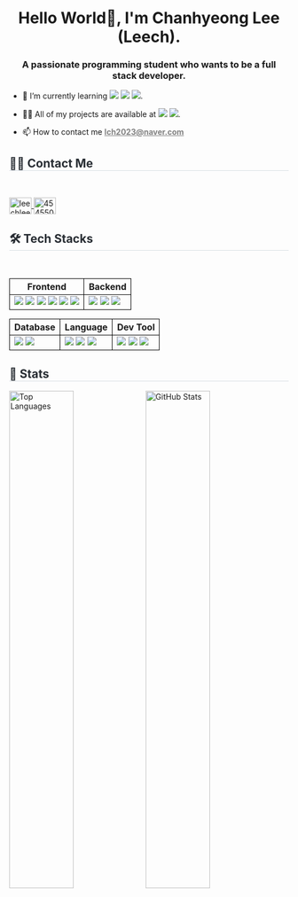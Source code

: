 <h1 align="center">Hello World👋, I'm Chanhyeong Lee (Leech).</h1>

<h3 align="center">A passionate programming student who wants to be a full stack developer.</h3>

<ul>
    <li>
        🌱 I’m currently learning <img src="https://img.shields.io/badge/React-61DAFB?style=for-the-badge&logo=React&logoColor=white">
        <img src="https://img.shields.io/badge/Redux-764ABC?style=for-the-badge&logo=Redux&logoColor=white">
        <img src="https://img.shields.io/badge/TypeScript-3178C6?style=for-the-badge&logo=TypeScript&logoColor=white">.
    </li>
</ul>

<ul>
    <li>
        👨‍💻 All of my projects are available at <a href="https://chartreuse-vein-5bb.notion.site/Leech-139cdbe19e85808997f7ff1b65abc423" target="_blank"><img src="https://img.shields.io/badge/Notion-000000?style=for-the-badge&logo=Notion&logoColor=white&link="></a>
        <a href="#" target="_blank"><img src="https://img.shields.io/badge/Velog-20C997?style=for-the-badge&logo=Velog&logoColor=white&link="></a>.
    </li>
</ul>

<ul>
    <li>
        📫 How to contact me <a href="mailto:lch2023@naver.com" style="color: gray;"><b>lch2023@naver.com</b></a>
    </li>
</ul>

<h2 style="border-bottom: 1px solid #d8dee4; color: #282d33;"> 🧑‍💻 Contact Me </h2>
<br>
<p>
<a href="https://instagram.com/leechleech_04" target="_blank">
    <img align="center" src="https://raw.githubusercontent.com/rahuldkjain/github-profile-readme-generator/master/src/images/icons/Social/instagram.svg" alt="leechleech_04" height="30" width="40" />
</a>
<a href="https://www.discord.com/users/454550526361862145" target="_blank">
    <img align="center" src="https://raw.githubusercontent.com/rahuldkjain/github-profile-readme-generator/master/src/images/icons/Social/discord.svg" alt="454550526361862145" height="30" width="40" />
</a>
</p>

<h2 style="border-bottom: 1px solid #d8dee4; color: #282d33;"> 🛠️ Tech Stacks </h2>
<br> 
<table>
    <tr>
        <th style="border: 1px solid black;">Frontend</th>
        <th style="border: 1px solid black;">Backend</th>
    </tr>
    <tr>
        <td style="border: 1px solid black;">
            <img src="https://img.shields.io/badge/HTML5-E34F26?style=for-the-badge&logo=HTML5&logoColor=white">
            <img src="https://img.shields.io/badge/CSS3-1572B6?style=for-the-badge&logo=CSS3&logoColor=white">
            <img src="https://img.shields.io/badge/jQuery-0769AD?style=for-the-badge&logo=jQuery&logoColor=white">
            <img src="https://img.shields.io/badge/EJS-B4CA65?style=for-the-badge&logo=EJS&logoColor=white">
            <img src="https://img.shields.io/badge/Nunjucks-1C4913?style=for-the-badge&logo=Nunjucks&logoColor=white">
            <img src="https://img.shields.io/badge/Axios-5A29E4?style=for-the-badge&logo=Axios&logoColor=white">
        </td>
        <td style="border: 1px solid black;">
            <img src="https://img.shields.io/badge/Express-000000?style=for-the-badge&logo=Express&logoColor=white">
            <img src="https://img.shields.io/badge/Passport-34E27A?style=for-the-badge&logo=Passport&logoColor=white">
            <img src="https://img.shields.io/badge/Socket.io-010101?style=for-the-badge&logo=Socket.io&logoColor=white">
        </td>
    </tr>
</table>
<table>
    <tr>
        <th style="border: 1px solid black;">Database</th>
        <th style="border: 1px solid black;">Language</th>
        <th style="border: 1px solid black;">Dev Tool</th>
    </tr>
    <tr>
        <td style="border: 1px solid black;">
            <img src="https://img.shields.io/badge/MongoDB-47A248?style=for-the-badge&logo=MongoDB&logoColor=white">
            <img src="https://img.shields.io/badge/Mongoose-880000?style=for-the-badge&logo=Mongoose&logoColor=white">
        </td>
        <td style="border: 1px solid black;">
            <img src="https://img.shields.io/badge/Java-007396?style=for-the-badge&logo=Java&logoColor=white">
            <img src="https://img.shields.io/badge/Javascript-F7DF1E?style=for-the-badge&logo=Javascript&logoColor=white">
            <img src="https://img.shields.io/badge/Node.js-339933?style=for-the-badge&logo=Node.js&logoColor=white">
        </td>
        <td style="border: 1px solid black;">
            <img src="https://img.shields.io/badge/GitHub-181717?style=for-the-badge&logo=GitHub&logoColor=white">
            <img src="https://img.shields.io/badge/Git-F05032?style=for-the-badge&logo=Git&logoColor=white">
            <img src="https://img.shields.io/badge/npm-CB3837?style=for-the-badge&logo=npm&logoColor=white">
        </td>
    </tr>
</table>

<h2 style="border-bottom: 1px solid #d8dee4; color: #282d33;"> 🏅 Stats </h2>
<p>
    <img src="https://github-readme-stats.vercel.app/api/top-langs?username=leechleech04&show_icons=true&locale=en&layout=compact" alt="Top Languages" width="48%" />
    <img src="https://github-readme-stats.vercel.app/api?username=leechleech04&show_icons=true&locale=en" alt="GitHub Stats" width="48%" />
</p>
